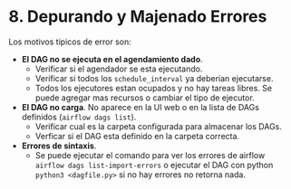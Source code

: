 # 8. Depurando y Majenado Errores
Los motivos tipicos de error son:
- **El DAG no se ejecuta en el agendamiento dado**.
    - Verificar si el agendador se esta ejecutando.
    - Verificar si todos los `schedule_interval` ya deberian ejecutarse.
    - Todos los ejecutores estan ocupados y no hay tareas libres. Se puede agregar mas recursos o cambiar el tipo de ejecutor.
- **El DAG no carga**. No aparece en la UI web o en la lista de DAGs definidos (`airflow dags list`).
    - Verificar cual es la carpeta configurada para almacenar los DAGs. 
    - Verficar si el DAG esta definido en la carpeta correcta.
- **Errores de sintaxis**.
    - Se puede ejecutar el comando para ver los errores de airflow `airflow dags list-import-errors` o ejecutar el DAG con python `python3 <dagfile.py>` si no hay errores no retorna nada.